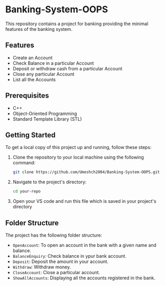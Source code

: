 # Banking-System-OOPS

This repository contains a project for banking providing the minimal features of the banking system.

## Features

- Create an Account
- Check Balance in a particular Account
- Deposit or withdraw cash from a particular Account
- Close any particular Account
- List all the Accounts

## Prerequisites

- C++
- Object-Oriented Programming
- Standard Template Library (STL)

## Getting Started

To get a local copy of this project up and running, follow these steps:

1. Clone the repository to your local machine using the following command:

   ```bash
   git clone https://github.com/Umeshch2004/Banking-System-OOPS.git
   ```

2. Navigate to the project's directory:

   ```bash
   cd your-repo
   ```

3. Open your VS code and run this file which is saved in your project's directory

## Folder Structure

The project has the following folder structure:

- `OpenAccount`: To open an account in the bank with a given name and balance.
- `BalanceEnquiry`: Check balance in ypur bank account.
- `Deposit`: Deposit the amount in your account.
- `Withdraw`: Withdraw money.
- `CloseAccount`: Close a particular account.
- `ShowAllAccounts`: Displaying all the accounts registered in the bank.
